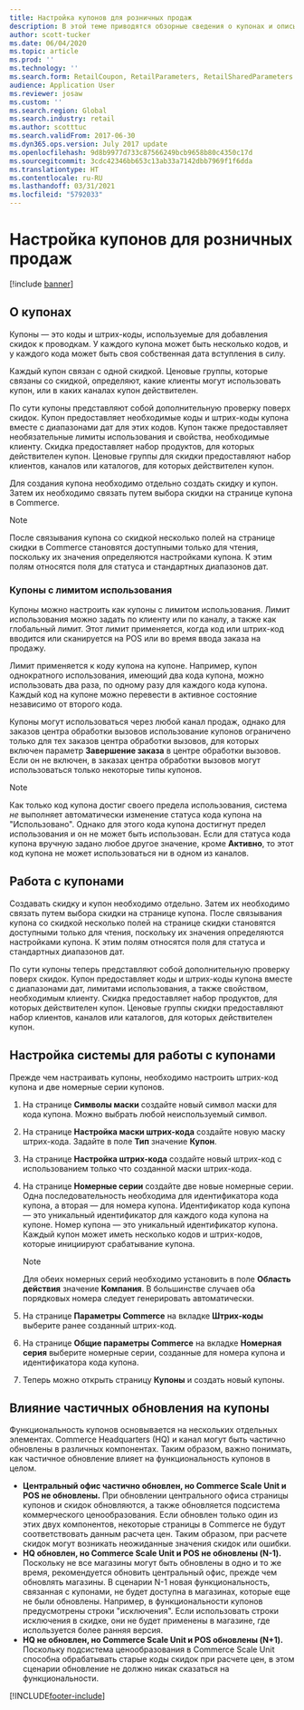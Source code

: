 ```yaml
---
title: Настройка купонов для розничных продаж
description: В этой теме приводятся обзорные сведения о купонах и описывается порядок их настройки.
author: scott-tucker
ms.date: 06/04/2020
ms.topic: article
ms.prod: ''
ms.technology: ''
ms.search.form: RetailCoupon, RetailParameters, RetailSharedParameters
audience: Application User
ms.reviewer: josaw
ms.custom: ''
ms.search.region: Global
ms.search.industry: retail
ms.author: scotttuc
ms.search.validFrom: 2017-06-30
ms.dyn365.ops.version: July 2017 update
ms.openlocfilehash: 9d8b9977d733c87566249bcb9658b80c4350c17d
ms.sourcegitcommit: 3cdc42346bb653c13ab33a7142dbb7969f1f6dda
ms.translationtype: HT
ms.contentlocale: ru-RU
ms.lasthandoff: 03/31/2021
ms.locfileid: "5792033"
---
```

# <a name="set-up-coupons-for-retail-sales"></a>Настройка купонов для розничных продаж

[!include [banner](includes/banner.md)]

## <a name="overview-of-coupons"></a>О купонах

Купоны — это коды и штрих-коды, используемые для добавления скидок к проводкам. У каждого купона может быть несколько кодов, и у каждого кода может быть своя собственная дата вступления в силу.

Каждый купон связан с одной скидкой. Ценовые группы, которые связаны со скидкой, определяют, какие клиенты могут использовать купон, или в каких каналах купон действителен.

По сути купоны представляют собой дополнительную проверку поверх скидок. Купон предоставляет необходимые коды и штрих-коды купона вместе с диапазонами дат для этих кодов. Купон также предоставляет необязательные лимиты использования и свойства, необходимые клиенту. Скидка предоставляет набор продуктов, для которых действителен купон. Ценовые группы для скидки предоставляют набор клиентов, каналов или каталогов, для которых действителен купон.

Для создания купона необходимо отдельно создать скидку и купон. Затем их необходимо связать путем выбора скидки на странице купона в Commerce.

> [!NOTE]
> После связывания купона со скидкой несколько полей на странице скидки в Commerce становятся доступными только для чтения, поскольку их значения определяются настройками купона. К этим полям относятся поля для статуса и стандартных диапазонов дат.

### <a name="limited-use-coupons"></a>Купоны с лимитом использования

Купоны можно настроить как купоны с лимитом использования. Лимит использования можно задать по клиенту или по каналу, а также как глобальный лимит. Этот лимит применяется, когда код или штрих-код вводится или сканируется на POS или во время ввода заказа на продажу.

Лимит применяется к коду купона на купоне. Например, купон однократного использования, имеющий два кода купона, можно использовать два раза, по одному разу для каждого кода купона. Каждый код на купоне можно перевести в активное состояние независимо от второго кода.

Купоны могут использоваться через любой канал продаж, однако для заказов центра обработки вызовов использование купонов ограничено только для тех заказов центра обработки вызовов, для которых включен параметр **Завершение заказа** в центре обработки вызовов. Если он не включен, в заказах центра обработки вызовов могут использоваться только некоторые типы купонов.

> [!NOTE]
> Как только код купона достиг своего предела использования, система *не* выполняет автоматически изменение статуса кода купона на "Использовано". Однако для этого кода купона достигнут предел использования и он не может быть использован. Если для статуса кода купона вручную задано любое другое значение, кроме **Активно**, то этот код купона не может использоваться ни в одном из каналов.  

## <a name="managing-coupons"></a>Работа с купонами

Создавать скидку и купон необходимо отдельно. Затем их необходимо связать путем выбора скидки на странице купона. После связывания купона со скидкой несколько полей на странице скидки становятся доступными только для чтения, поскольку их значения определяются настройками купона. К этим полям относятся поля для статуса и стандартных диапазонов дат.

По сути купоны теперь представляют собой дополнительную проверку поверх скидок. Купон предоставляет коды и штрих-коды купона вместе с диапазонами дат, лимитами использования, а также свойством, необходимым клиенту. Скидка предоставляет набор продуктов, для которых действителен купон. Ценовые группы скидки предоставляют набор клиентов, каналов или каталогов, для которых действителен купон.

## <a name="system-setup-for-coupons"></a>Настройка системы для работы с купонами

Прежде чем настраивать купоны, необходимо настроить штрих-код купона и две номерные серии купонов.

1. На странице **Символы маски** создайте новый символ маски для кода купона. Можно выбрать любой неиспользуемый символ.
2. На странице **Настройка маски штрих-кода** создайте новую маску штрих-кода. Задайте в поле **Тип** значение **Купон**.
3. На странице **Настройка штрих-кода** создайте новый штрих-код с использованием только что созданной маски штрих-кода.
4. На странице **Номерные серии** создайте две новые номерные серии. Одна последовательность необходима для идентификатора кода купона, а вторая — для номера купона. Идентификатор кода купона — это уникальный идентификатор для каждого кода купона на купоне. Номер купона — это уникальный идентификатор купона. Каждый купон может иметь несколько кодов и штрих-кодов, которые инициируют срабатывание купона.

    > [!NOTE]
    > Для обеих номерных серий необходимо установить в поле **Область действия** значение **Компания**. В большинстве случаев оба порядковых номера следует генерировать автоматически.

5. На странице **Параметры Commerce** на вкладке **Штрих-коды** выберите ранее созданный штрих-код.
6. На странице **Общие параметры Commerce** на вкладке **Номерная серия** выберите номерные серии, созданные для номера купона и идентификатора кода купона.
7. Теперь можно открыть страницу **Купоны** и создать новый купоны.

## <a name="the-effect-of-partial-updates-on-coupons"></a>Влияние частичных обновления на купоны

Функциональность купонов основывается на нескольких отдельных элементах. Commerce Headquarters (HQ) и канал могут быть частично обновлены в различных компонентах. Таким образом, важно понимать, как частичное обновление влияет на функциональность купонов в целом.

- **Центральный офис частично обновлен, но Commerce Scale Unit и POS не обновлены.** При обновлении центрального офиса страницы купонов и скидок обновляются, а также обновляется подсистема коммерческого ценообразования. Если обновлен только один из этих двух компонентов, некоторые страницы в Commerce не будут соответствовать данным расчета цен. Таким образом, при расчете скидок могут возникать неожиданные значения скидок или ошибки.
- **HQ обновлен, но Commerce Scale Unit и POS не обновлены (N-1).** Поскольку не все магазины могут быть обновлены в одно и то же время, рекомендуется обновить центральный офис, прежде чем обновлять магазины. В сценарии N-1 новая функциональность, связанная с купонами, не будет доступна в магазинах, которые еще не были обновлены. Например, в функциональности купонов предусмотрены строки "исключения". Если использовать строки исключения в скидке, они не будет применены в магазине, где используется более ранняя версия.
- **HQ не обновлен, но Commerce Scale Unit и POS обновлены (N+1).** Поскольку подсистема ценообразования в Commerce Scale Unit способна обрабатывать старые коды скидок при расчете цен, в этом сценарии обновление не должно никак сказаться на функциональности.


[!INCLUDE[footer-include](../includes/footer-banner.md)]